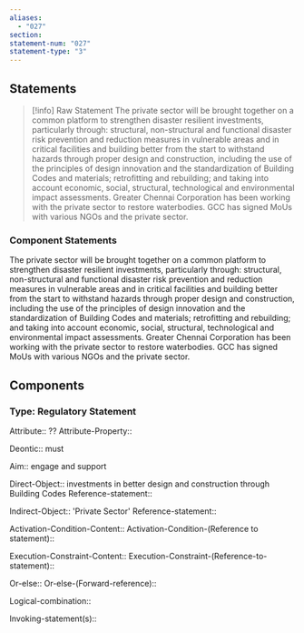 ```yaml
---
aliases:
  - "027"
section: 
statement-num: "027"
statement-type: "3"
---
```

## Statements 
> [!info] Raw Statement
> The private sector will be brought together on a common platform to strengthen disaster resilient investments, particularly through: structural, non-structural and functional disaster risk prevention and reduction measures in vulnerable areas and in critical facilities and building better from the start to withstand hazards through proper design and construction, including the use of the principles of design innovation and the standardization of Building Codes and materials; retrofitting and rebuilding; and taking into account economic, social, structural, technological and environmental impact assessments. Greater Chennai Corporation has been working with the private sector to restore waterbodies. GCC has signed MoUs with various NGOs and the private sector. 
> 

### Component Statements
The private sector 
will be brought together on a common platform 
to strengthen disaster resilient investments, 
	particularly through: structural, non-structural and functional disaster risk prevention and reduction measures in vulnerable areas and in critical facilities and building better from the start to withstand hazards 
through proper design and construction, including the use of the principles of design innovation 
and the standardization of Building Codes and materials; 
retrofitting and rebuilding; and 
taking into account economic, social, structural, technological and environmental impact assessments. 
Greater Chennai Corporation has been working with the private sector to restore waterbodies. GCC has signed MoUs with various NGOs and the private sector. 
## Components
### Type: Regulatory Statement
Attribute:: ??
Attribute-Property::

Deontic:: must

Aim:: engage and support 

Direct-Object:: investments in better design and construction through Building Codes
	Reference-statement::

Indirect-Object:: 'Private Sector'
	Reference-statement::

Activation-Condition-Content::
	Activation-Condition-(Reference to statement)::

Execution-Constraint-Content::
	Execution-Constraint-(Reference-to-statement)::

Or-else::
	Or-else-(Forward-reference)::

Logical-combination::

Invoking-statement(s)::